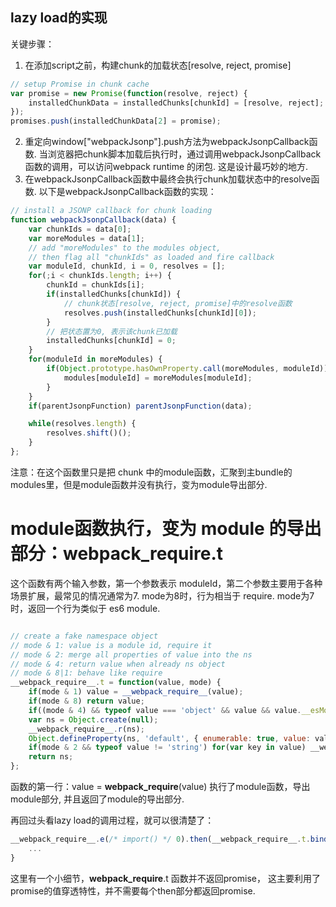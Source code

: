 ## lazy load的实现
关键步骤：
1. 在添加script之前，构建chunk的加载状态[resolve, reject, promise]
```js
// setup Promise in chunk cache
var promise = new Promise(function(resolve, reject) {
    installedChunkData = installedChunks[chunkId] = [resolve, reject];
});
promises.push(installedChunkData[2] = promise);
```
2. 重定向window["webpackJsonp"].push方法为webpackJsonpCallback函数. 当浏览器把chunk脚本加载后执行时，通过调用webpackJsonpCallback函数的调用，可以访问webpack runtime 的闭包. 这是设计最巧妙的地方.
3. 在webpackJsonpCallback函数中最终会执行chunk加载状态中的resolve函数.
以下是webpackJsonpCallback函数的实现：

```js
// install a JSONP callback for chunk loading
function webpackJsonpCallback(data) {
    var chunkIds = data[0];
    var moreModules = data[1];
    // add "moreModules" to the modules object,
    // then flag all "chunkIds" as loaded and fire callback
    var moduleId, chunkId, i = 0, resolves = [];
    for(;i < chunkIds.length; i++) {
        chunkId = chunkIds[i];
        if(installedChunks[chunkId]) {
            // chunk状态[resolve, reject, promise]中的resolve函数
            resolves.push(installedChunks[chunkId][0]);  
        }
        // 把状态置为0, 表示该chunk已加载
        installedChunks[chunkId] = 0;
    }
    for(moduleId in moreModules) {
        if(Object.prototype.hasOwnProperty.call(moreModules, moduleId)) {
            modules[moduleId] = moreModules[moduleId];
        }
    }
    if(parentJsonpFunction) parentJsonpFunction(data);

    while(resolves.length) {
        resolves.shift()();
    }
};
```
注意：在这个函数里只是把 chunk 中的module函数，汇聚到主bundle的modules里，但是module函数并没有执行，变为module导出部分.

# module函数执行，变为 module 的导出部分：__webpack_require__.t
这个函数有两个输入参数，第一个参数表示 moduleId，第二个参数主要用于各种场景扩展，最常见的情况通常为7.
mode为8时，行为相当于 require.
mode为7时，返回一个行为类似于 es6 module.

```js

// create a fake namespace object
// mode & 1: value is a module id, require it
// mode & 2: merge all properties of value into the ns
// mode & 4: return value when already ns object
// mode & 8|1: behave like require
__webpack_require__.t = function(value, mode) {
    if(mode & 1) value = __webpack_require__(value);
    if(mode & 8) return value;
    if((mode & 4) && typeof value === 'object' && value && value.__esModule) return value;
    var ns = Object.create(null);
    __webpack_require__.r(ns);
    Object.defineProperty(ns, 'default', { enumerable: true, value: value });
    if(mode & 2 && typeof value != 'string') for(var key in value) __webpack_require__.d(ns, key, function(key) { return value[key]; }.bind(null, key));
    return ns;
};

```
函数的第一行：value = __webpack_require__(value)
执行了module函数，导出module部分, 并且返回了module的导出部分.

再回过头看lazy load的调用过程，就可以很清楚了：
```js
__webpack_require__.e(/* import() */ 0).then(__webpack_require__.t.bind(null, 2, 7)).then(function (_ref) {
    ...
}
```

这里有一个小细节，__webpack_require__.t 函数并不返回promise， 这主要利用了 promise的值穿透特性，并不需要每个then部分都返回promise.